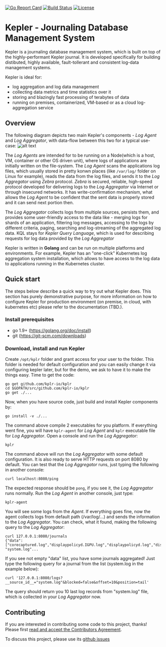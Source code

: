 [![Go Report Card](https://goreportcard.com/badge/kplr-io/kplr)](https://goreportcard.com/report/kplr-io/kplr) [![Build Status](https://travis-ci.org/kplr-io/kplr.svg?branch=master)](https://travis-ci.org/kplr-io/kplr) [![License](https://img.shields.io/badge/License-Apache%202.0-blue.svg)](https://github.com/kplr-io/kplr/blob/master/LICENSE)

# Kepler -  Journaling Database Management System
Kepler is a journaling database management system, which is built on top of the highly-performant Kepler journal. It is developed specifically for building distibuted, highly available, fault-tollerant and consistent log-data management systems.

Kepler is ideal for:
* log aggregation and log data management
* collecting data metrics and time statistics over it
* storing and blazingly fast processing of terabytes of data 
* running on premises, containerized, VM-based or as a cloud log-aggregation service

## Overview
The following diagram depicts two main Kepler's components - *Log Agent* and *Log Aggregator*, with data-flow between this two for a typical use-case:
![alt text](https://github.com/kplr-io/kplr/blob/master/docs/images/kplr-wkfl-dia.svg)

The *Log Agents* are intended for to be running on a Node(which is a host, VM, container or other OS driven unit), where logs of applications are initially written on the file-system. The *Log Agent* scans the applications log files, which usually stored in pretty konwn places (like `/var/log/` folder on Linux for example), reads the data from the log files, and sends it to the *Log Aggregator* using *Zebra* protocol. *Zebra* is secured, reliable, high-speed protocol developed for delivering logs to the *Log Aggregator* via Internet or through insecured networks. It has write-confirmation mechanism, what allows the *Log Agent* to be confident that the sent data is properly stored and it can send next portion then.

The *Log Aggregator* collects logs from multiple sources, persists them, and provides some user-friendly access to the data like - merging logs for shards of an application, filtering log messages, accessing to the logs by different criteria, paging, searching and log-streaming of the aggregated log data. KQL stays for *Kepler Query Language*, which is used for describing requests for log data provided by the *Log Aggregator*

Kepler is written in **Golang** and can be run on multiple platforms and environments. For example, Kepler has an "one-click" Kubernetes log aggregation system installation, which allows to have access to the log data to applications running in the Kubernetes cluster.

## Quick start
The steps below describe a quick way to try out what Kepler does. This section has purely demonstrative purpose, for more information on how to configure Kepler for production environment (on premise, in cloud, with kubernetes etc) please refer to the documentation (TBD.).

### Install prerequisites
- go 1.9+ (https://golang.org/doc/install)
- git (https://git-scm.com/downloads)

### Download, install and run Kepler
Create `/opt/kplr` folder and grant access for your user to the folder. This folder is needed for default configuration and you can easily change it via configuring kepler later, but for the demo, we ask to have it to make the things easy. 
Time to get the code:
```shell
go get github.com/kplr-io/kplr
cd $GOPATH/src/github.com/kplr-io/kplr
go get ./...
```
Now, when you have source code, just build and install Kepler components by:
```shell
go install -v ./...
```
The command above compile 2 executables for you platform. If everything went fine, you will have `kplr-agent` for *Log Agent* and `kplr` executable file for *Log Aggregator*. 
Open a console and run the *Log Aggregator*:
```shell
kplr
```
The command above will run the *Log Aggregator* with some default configuration. It is also ready to serve HTTP requests on port 8080 by default. You can test that the *Log Aggregator* runs, just typing the following in another console:
```shell
curl localhost:8080/ping
```
The expected response should be `pong`, if you see it, the *Log Aggregator* runs normally. 
Run the *Log Agent* in another console, just type:
```shell
kplr-agent
```
You will see some logs from the *Agent*. If everything goes fine, now the agent collects logs from default path (/var/log/...) and sends the information to the *Log Aggregator*. You can check, what it found, making the following query to the *Log Aggregator*:
```shell
curl 127.0.0.1:8080/journals
{"data":["corecaptured.log","displaypolicyd.IGPU.log","displaypolicyd.log","displaypolicyd.stdout.log", "system.log"...
```
If you see not empty "data" list, you have some journals aggregated! Just type the following query for a journal from the list (system.log in the example below):
```shell
curl '127.0.0.1:8080/logs?__source_id__="system.log"&blocked=false&offset=10&position=tail'
```
The query should return you 10 last log records from "system.log" file, which is collected in your *Log Aggregator* now. 

## Contributing
If you are interested in contributing some code to this project, thanks! Please first [read and accept the Contributors Agreement](https://api-notebook.anypoint.mulesoft.com/notebooks#bc1cf75a0284268407e4).

To discuss this project, please use its [github issues](https://github.com/kplr-io/kplr/issues) 